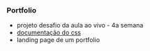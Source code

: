 ### Portfolio

- projeto desafio da aula ao vivo - 4a semana
- [documentação do css](https://developer.mozilla.org/en-US/docs/Web/CSS)
- landing page de um portfolio